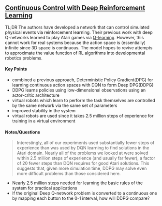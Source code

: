 ## [Continuous Control with Deep Reinforcement Learning](http://arxiv.org/pdf/1509.02971v5.pdf)

TL;DR The authors have developed a network that can control simulated physical events via reinforcement learning. Their previous work with deep Q-networks learned to play Atari games via [Q-learning](https://www.cs.toronto.edu/~vmnih/docs/dqn.pdf). However, this cannot work for real systems because the action space is (essentially) infinite since 3D space is continuous. The model hopes to revive attempts to approximate the value function of RL algorithms into developmental robotics problems.


#### Key Points

- combined a previous approach, Deterministic Policy Gradient(DPG) for learning continuous action spaces with DQN to form Deep DPG(DDPG)
- DDPG learns policies using low-dimensional observations using an actor-critic architecture
- virtual robots which learn to perform the task themselves are controlled by the same network via the same set of parameters
- improved stability in the system 
- virtual robots are used since it takes 2.5 million steps of experience for training in a virtual environment


#### Notes/Questions
> Interestingly, all of our experiments used substantially fewer steps of experience than was used by DQN learning to find solutions in the Atari domain. Nearly all of the problems we looked at were solved within 2.5 million steps of experience (and usually far fewer), a factor of 20 fewer steps than DQN requires for good Atari solutions. This suggests that, given more simulation time, DDPG may solve even more difficult problems than those considered here.

- Nearly 2.5 million steps needed for learning the basic rules of the system for practical applications
- If the original Deep Q-network problem is converted to a continuous one by mapping each button to the 0-1 interval, how will DDPG compare?
